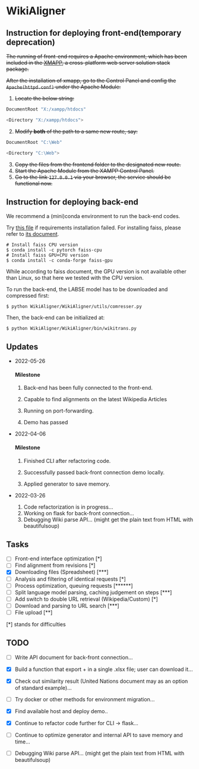 # WikiAligner

## Instruction for deploying front-end(temporary deprecation)

~~The running of front-end requires a Apache environment, which has been included in the [XMAPP](https://www.apachefriends.org/index.html), a cross-platform web server solution stack package.~~

~~After the installation of xmapp, go to the Control Panel and config the `Apache(httpd.conf)` under the Apache Module:~~

1. ~~Locate the below string:~~ 

```bash
DocumentRoot "X:/xampp/htdocs"

<Directory "X:/xampp/htdocs">
```

2. ~~Modify **both** of the path to a same new route, say:~~

```bash
DocumentRoot "C:\Web"

<Directory "C:\Web">
```

3. ~~Copy the files from the frontend folder to the designated new route.~~
4. ~~Start the Apache Module from the XAMPP Control Panel.~~
5. ~~Go to the link `127.0.0.1` via your browser, the service should be functional now.~~

## Instruction for deploying back-end

We recommend a (mini)conda environment to run the back-end codes.

Try [this file](https://github.com/LukeTu/WikiAligner/blob/main/WikiAligner/requirements2.txt) if requirements installation failed. For installing faiss, please refer to [its document](https://github.com/facebookresearch/faiss/blob/main/INSTALL.md).

```shell
# Install faiss CPU version
$ conda install -c pytorch faiss-cpu
# Install faiss GPU+CPU version
$ conda install -c conda-forge faiss-gpu
```

While according to faiss document, the GPU version is not available other than Linux, so that here we tested with the CPU version.

To run the back-end, the LABSE model has to be downloaded and compressed first:

```shell
$ python WikiAligner/WikiAligner/utils/comresser.py
```

Then, the back-end can be initialized at:

```shell
$ python WikiAligner/WikiAligner/bin/wikitrans.py
```



## Updates

- 2022-05-26

  #### Milestone

  1. Back-end has been fully connected to the front-end.

  2. Capable to find alignments on the latest Wikipedia Articles 

  3. Running on port-forwarding.

  4. Demo has passed

     

- 2022-04-06

  #### Milestone

  1. Finished CLI after refactoring code.

  2. Successfully passed back-front connection demo locally.

  3. Applied generator to save memory.

     

- 2022-03-26

  1. Code refactorization is in progress...
  2. Working on flask for back-front connection...
  3. Debugging Wiki parse API... (might get the plain text from HTML with beautifulsoup)



## Tasks

- [ ] Front-end interface optimization [*]
- [ ] Find alignment from revisions [*]
- [x] Downloading files (Spreadsheet) [***]
- [ ] Analysis and filtering of identical requests [*]
- [ ] Process optimization, queuing requests [******]
- [ ] Split language model parsing, caching judgement on steps [***]
- [ ] Add switch to double URL retrieval (Wikipedia/Custom) [*]
- [ ] Download and parsing to URL search [***]
- [ ] File upload [**]

[*] stands for difficulties

## TODO

- [ ] Write API document for back-front connection... 
- [x] Build a function that export <sentence> + <similarity score> in a single .xlsx file; user can download it...
- [x] Check out similarity result (United Nations document may as an option of standard example)...
- [ ] Try docker or other methods for environment migration...
- [x] Find available host and deploy demo..
- [x] Continue to refactor code further for CLI -> flask...
- [ ] Continue to optimize generator and internal API to save memory and time...
- [ ] Debugging Wiki parse API... (might get the plain text from HTML with beautifulsoup)

